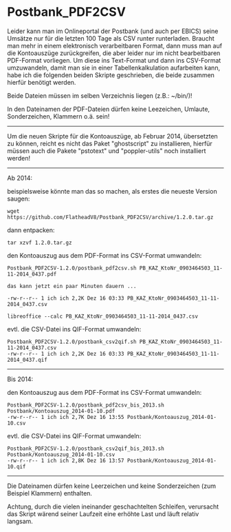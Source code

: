 Postbank_PDF2CSV
================

Leider kann man im Onlineportal der Postbank (und auch per EBICS) seine Umsätze nur für die letzten 100 Tage als CSV runter runterladen.  Braucht man mehr in einem elektronisch verarbeitbaren Format, dann muss man auf die Kontoauszüge zurückgreifen, die aber leider nur im nicht bearbeitbaren PDF-Format vorliegen.  Um diese ins Text-Format und dann ins CSV-Format umzuwandeln, damit man sie in einer Tabellenkalkulation aufarbeiten kann, habe ich die folgenden beiden Skripte geschrieben, die beide zusammen hierfür benötigt werden.

Beide Dateien müssen im selben Verzeichnis liegen (z.B.: ~/bin/)!

In den Dateinamen der PDF-Dateien dürfen keine Leezeichen, Umlaute, Sonderzeichen, Klammern o.ä. sein!

--------------------------------------------------------------------------------

Um die neuen Skripte für die Kontoauszüge, ab Februar 2014, übersetzten zu können, reicht es nicht das Paket "ghostscript" zu installieren, hierfür müssen auch die Pakete "pstotext" und "poppler-utils" noch installiert werden!

--------------------------------------------------------------------------------
Ab 2014:

beispielsweise könnte man das so machen,
als erstes die neueste Version saugen:
    
    wget https://github.com/FlatheadV8/Postbank_PDF2CSV/archive/1.2.0.tar.gz

dann entpacken:
    
    tar xzvf 1.2.0.tar.gz

den Kontoauszug aus dem PDF-Format ins CSV-Format umwandeln:
    
    Postbank_PDF2CSV-1.2.0/postbank_pdf2csv.sh PB_KAZ_KtoNr_0903464503_11-11-2014_0437.pdf
    
    das kann jetzt ein paar Minuten dauern ...
    
    -rw-r--r-- 1 ich ich 2,2K Dez 16 03:33 PB_KAZ_KtoNr_0903464503_11-11-2014_0437.csv
    
    libreoffice --calc PB_KAZ_KtoNr_0903464503_11-11-2014_0437.csv

evtl. die CSV-Datei ins QIF-Format umwandeln:
    
    Postbank_PDF2CSV-1.2.0/postbank_csv2qif.sh PB_KAZ_KtoNr_0903464503_11-11-2014_0437.csv 
    -rw-r--r-- 1 ich ich 2,2K Dez 16 03:33 PB_KAZ_KtoNr_0903464503_11-11-2014_0437.qif

--------------------------------------------------------------------------------
Bis 2014:

den Kontoauszug aus dem PDF-Format ins CSV-Format umwandeln:
    
    Postbank_PDF2CSV-1.2.0/postbank_pdf2csv_bis_2013.sh Postbank/Kontoauszug_2014-01-10.pdf 
    -rw-r--r-- 1 ich ich 2,7K Dez 16 13:55 Postbank/Kontoauszug_2014-01-10.csv

evtl. die CSV-Datei ins QIF-Format umwandeln:
    
    Postbank_PDF2CSV-1.2.0/postbank_csv2qif_bis_2013.sh Postbank/Kontoauszug_2014-01-10.csv 
    -rw-r--r-- 1 ich ich 2,8K Dez 16 13:57 Postbank/Kontoauszug_2014-01-10.qif

--------------------------------------------------------------------------------

Die Dateinamen dürfen keine Leerzeichen und keine Sonderzeichen (zum Beispiel Klammern) enthalten.

Achtung, durch die vielen ineinander geschachtelten Schleifen, verursacht das Skript wärend seiner Laufzeit eine erhöhte Last und läuft relativ langsam.
